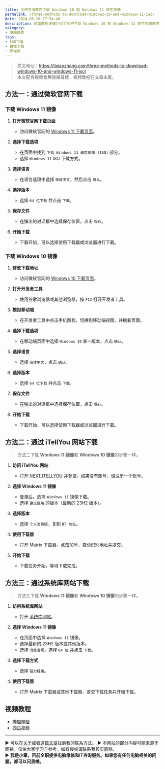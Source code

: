 ```yaml
---
title: 三种方法教你下载 Windows 10 和 Windows 11 原生镜像
permalink: /three-methods-to-download-windows-10-and-windows-11-iso/
date: 2024-06-20 17:54:40
description: 这篇教程详细介绍了三种下载 Windows 10 和 Windows 11 原生镜像的方法，包括通过微软官网、iTellYou 网站和系统库网站下载，帮助你快速获取所需的操作系统镜像文件。
category:
- 电脑维修
tags:
- ISO下载
- 镜像下载
- 修电脑
---
```




> 原文地址：<https://itxiaozhang.com/three-methods-to-download-windows-10-and-windows-11-iso/>  
> 本文配合视频食用效果最佳，视频教程在文章末尾。  

## 方法一：通过微软官网下载

### 下载 Windows 11 镜像

1. **打开微软官网下载页面**
   - 访问微软官网的 [Windows 11 下载页面](https://www.microsoft.com/zh-cn/software-download/windows11)。

2. **选择下载选项**
   - 在页面中找到 `下载 Windows 11 磁盘映像 (ISO)` 部分。
   - 选择 `Windows 11` ISO 下载方式。

3. **选择语言**
   - 在语言选项中选择 `简体中文`，然后点击 `确认`。

4. **选择版本**
   - 选择 `64 位下载` 并点击 `下载`。

5. **保存文件**
   - 在弹出的对话框中选择保存位置，点击 `保存`。

6. **开始下载**
   - 下载开始，可以选择使用下载器或浏览器进行下载。

### 下载 Windows 10 镜像

1. **修改下载地址**
   - 访问微软官网的 [Windows 10 下载页面](https://www.microsoft.com/zh-cn/software-download/windows10)。

2. **打开开发者工具**
   - 使用谷歌浏览器或其他浏览器，按 `F12` 打开开发者工具。

3. **模拟移动端**
   - 在开发者工具中点击手机图标，切换到移动端视图，并刷新页面。

4. **选择下载选项**
   - 在移动端页面中选择 `Windows 10` 某一版本，点击 `确认`。

5. **选择语言**
   - 选择 `简体中文`，点击 `确认`。

6. **选择版本**
   - 选择 `64 位下载` 并点击 `下载`。

7. **保存文件**
   - 在弹出的对话框中选择保存位置，点击 `保存`。

8. **开始下载**
   - 下载开始，可以选择使用下载器或浏览器进行下载。

## 方法二：通过 iTellYou 网站下载

> 方法二下载 **Windows 11 镜像**和 **Windows 10 镜像**的步骤一样。

1. **访问 iTellYou 网站**
   - 打开 [NEXT.ITELLYOU](https://next.itellyou.cn) 并登录。如果没有账号，请注册一个账号。

2. **选择 Windows 11 镜像**
   - 登录后，选择 `Windows 11` 镜像下载。
   - 选择 `建议使用` 的版本（最新的 23H2 版本）。

3. **选择版本**
   - 选择 `个人消费版`，复制 `BT 地址`。

4. **使用下载器**
   - 打开 Matrix 下载器，点击加号，自动识别地址并提交。

5. **开始下载**
   - 下载任务开始，等待下载完成。

## 方法三：通过系统库网站下载

> 方法三下载 **Windows 11 镜像**和 **Windows 10 镜像**的步骤一样。

1. **访问系统库网站**
   - 打开 [系统库网站](https://www.xitongku.com/)。

2. **选择 Windows 11 镜像**
   - 在页面中选择 `Windows 11` 镜像。
   - 选择最新的 23H2 版本或其他版本。
   - 选择 `消费者版`，选择 `64 位` 并点击 `下载`。

3. **选择下载方式**
   - 选择 `磁力链接`。

4. **使用下载器**
   - 打开 Matrix 下载器或其他下载器，提交下载任务并开始下载。

## 视频教程

- [哔哩哔哩](https://www.bilibili.com/video/BV1Cs421T7Vv)
- [西瓜视频](https://www.ixigua.com/7382566736182116927)

---
▶ 可以在[关于](https://itxiaozhang.com/about/)或者[这篇文章](https://itxiaozhang.com/about-computer-repair-services-with-me/)找到我的联系方式。
▶ 本网站的部分内容可能来源于网络，仅供大家学习与参考，如有侵权请联系我核实删除。  
▶ **我是小章，目前全职提供电脑维修和IT咨询服务。如果您有任何电脑相关的问题，都可以问我噢。**  
